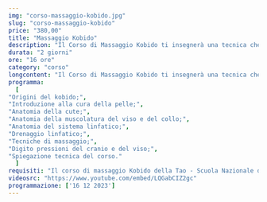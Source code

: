 ```yaml
---
img: "corso-massaggio-kobido.jpg"
slug: "corso-massaggio-kobido"
price: "380,00"
title: "Massaggio Kobido"
description: "Il Corso di Massaggio Kobido ti insegnerà una tecnica che agisce in profondità sui muscoli del viso, del collo, del dècolletè e della testa, con effetti liftanti e rilassanti. Il massaggio kobido è una tecnica antica che proviene dal Giappone, dove era riservata alla famiglia imperiale. Il massaggio kobido consiste in una sequenza di movimenti armonici e variati, che combinano frizioni, pressioni, vibrazioni e tocchi superficiali e profondi. Il massaggio kobido stimola i punti dei meridiani, i decorsi linfatici, i muscoli facciali e cervicali, eliminando le tensioni provocate da contratture, cattive posture, stress mandibolare e digrignamento dei denti. Il massaggio kobido ha un effetto immediato sul viso dei riceventi: si nota subito una maggiore luminosità, tonicità ed elasticità della pelle, una riduzione delle rughe e delle borse sotto gli occhi, un aspetto più giovane e rilassato. Nel corso imparerai la teoria e la pratica del massaggio kobido, studierai le origini e i principi della tecnica, approfondirai le tecniche di movimento e di digitopressione con le mani. Il corso ti renderà in grado di praticare un massaggio kobido efficace e sicuro, ottenendo un’azione ringiovanente e armonizzante sul viso dei riceventi"
durata: "2 giorni"
ore: "16 ore"
category: "corso"
longcontent: "Il Corso di Massaggio Kobido ti insegnerà una tecnica che agisce in profondità sui muscoli del viso, del collo, del dècolletè e della testa, con effetti liftanti e rilassanti. Il massaggio kobido è una tecnica antica che proviene dal Giappone, dove era riservata alla famiglia imperiale. Il massaggio kobido consiste in una sequenza di movimenti armonici e variati, che combinano frizioni, pressioni, vibrazioni e tocchi superficiali e profondi. Il massaggio kobido stimola i punti dei meridiani, i decorsi linfatici, i muscoli facciali e cervicali, eliminando le tensioni provocate da contratture, cattive posture, stress mandibolare e digrignamento dei denti. Il massaggio kobido ha un effetto immediato sul viso dei riceventi: si nota subito una maggiore luminosità, tonicità ed elasticità della pelle, una riduzione delle rughe e delle borse sotto gli occhi, un aspetto più giovane e rilassato. Nel corso imparerai la teoria e la pratica del massaggio kobido, studierai le origini e i principi della tecnica, approfondirai le tecniche di movimento e di digitopressione con le mani. Il corso ti renderà in grado di praticare un massaggio kobido efficace e sicuro, ottenendo un’azione ringiovanente e armonizzante sul viso dei riceventi"
programma:
  [
"Origini del kobido;",
"Introduzione alla cura della pelle;",
"Anatomia della cute;",
"Anatomia della muscolatura del viso e del collo;",
"Anatomia del sistema linfatico;",
"Drenaggio linfatico;",
"Tecniche di massaggio;",
"Digito pressioni del cranio e del viso;",
"Spiegazione tecnica del corso."
  ]
requisiti: "Il corso di massaggio Kobido della Tao - Scuola Nazionale di Massaggio è aperto a chi ha già un’esperienza di base precedente, soprattutto una conoscenza delle tecniche del massaggio base classico svedese, quali sfioramento, frizioni, impastamenti, vibrazioni e percussioni, in tutte le loro varianti. É consigliabile avere anche una conoscenza del trattamento di Linfodrenaggio Vodder."
videosrc: "https://www.youtube.com/embed/LQGabCIZ2gc"
programmazione: ['16 12 2023']    
---
```

